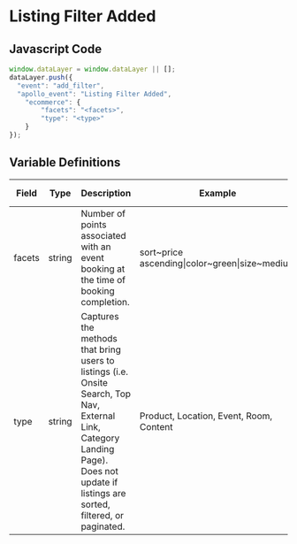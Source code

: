 # Listing Filter Added

### 

## Javascript Code
```js
window.dataLayer = window.dataLayer || [];
dataLayer.push({
  "event": "add_filter",
  "apollo_event": "Listing Filter Added",
    "ecommerce": {
        "facets": "<facets>",
        "type": "<type>"
    }
});
```

## Variable Definitions

|Field|Type|Description|Example|Pattern|Min Length|Max Length|Minimum|Maximum|Multiple Of|
| --- | --- | --- | --- | --- | --- | --- | --- | --- | --- |
|facets|string|Number of points associated with an event booking at the time of booking completion.|sort\~price ascending\|color\~green\|size\~medium|||||||
|type|string|Captures the methods that bring users to listings \(i.e. Onsite Search, Top Nav, External Link, Category Landing Page\). Does not update if listings are sorted, filtered, or paginated.|Product, Location, Event, Room, Content|||||||




